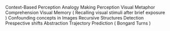 
Context-Based Perception
Analogy Making Perception
Visual Metaphor Comprehension
Visual Memory ( Recalling visual stimuli after brief exposure )
Confounding concepts in Images
Recursive Structures Detection
Prespective shifts
Abstraction Trajectory Prediction ( Bongard Turns )



